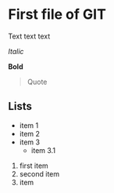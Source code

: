 # First file of GIT

Text text text

_Italic_

**Bold**

> Quote

## Lists

-   item 1
-   item 2
-   item 3
    - item 3.1

1. first item
2. second item
3. item
